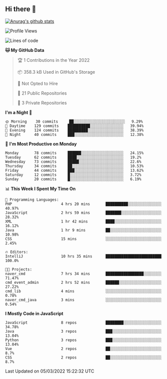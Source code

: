 ## Hi there 👋

[![Anurag's github stats](https://github-readme-stats.vercel.app/api?username=Songwonseok)](https://github.com/anuraghazra/github-readme-stats)



<!--START_SECTION:waka-->
![Profile Views](http://img.shields.io/badge/Profile%20Views-4-blue)

![Lines of code](https://img.shields.io/badge/From%20Hello%20World%20I%27ve%20Written-3%20Million%20lines%20of%20code-blue)

**🐱 My GitHub Data** 

> 🏆 1 Contributions in the Year 2022
 > 
> 📦 358.3 kB Used in GitHub's Storage 
 > 
> 🚫 Not Opted to Hire
 > 
> 📜 21 Public Repositories 
 > 
> 🔑 3 Private Repositories  
 > 
**I'm a Night 🦉** 

```text
🌞 Morning    30 commits     ██░░░░░░░░░░░░░░░░░░░░░░░   9.29% 
🌆 Daytime    129 commits    ██████████░░░░░░░░░░░░░░░   39.94% 
🌃 Evening    124 commits    █████████░░░░░░░░░░░░░░░░   38.39% 
🌙 Night      40 commits     ███░░░░░░░░░░░░░░░░░░░░░░   12.38%

```
📅 **I'm Most Productive on Monday** 

```text
Monday       78 commits     ██████░░░░░░░░░░░░░░░░░░░   24.15% 
Tuesday      62 commits     ████░░░░░░░░░░░░░░░░░░░░░   19.2% 
Wednesday    73 commits     █████░░░░░░░░░░░░░░░░░░░░   22.6% 
Thursday     34 commits     ██░░░░░░░░░░░░░░░░░░░░░░░   10.53% 
Friday       44 commits     ███░░░░░░░░░░░░░░░░░░░░░░   13.62% 
Saturday     12 commits     █░░░░░░░░░░░░░░░░░░░░░░░░   3.72% 
Sunday       20 commits     █░░░░░░░░░░░░░░░░░░░░░░░░   6.19%

```


📊 **This Week I Spent My Time On** 

```text
💬 Programming Languages: 
PHP                      4 hrs 20 mins       ██████████░░░░░░░░░░░░░░░   40.97% 
JavaScript               2 hrs 59 mins       ███████░░░░░░░░░░░░░░░░░░   28.32% 
XML                      1 hr 42 mins        ████░░░░░░░░░░░░░░░░░░░░░   16.12% 
Java                     1 hr 9 mins         ██░░░░░░░░░░░░░░░░░░░░░░░   10.98% 
CSS                      15 mins             ░░░░░░░░░░░░░░░░░░░░░░░░░   2.45%

🔥 Editors: 
IntelliJ                 10 hrs 35 mins      █████████████████████████   100.0%

🐱‍💻 Projects: 
naver_cmd                7 hrs 34 mins       █████████████████░░░░░░░░   71.47% 
cmd_event_admin          2 hrs 52 mins       ██████░░░░░░░░░░░░░░░░░░░   27.22% 
cmd_lib                  4 mins              ░░░░░░░░░░░░░░░░░░░░░░░░░   0.78% 
naver_cmd_java           3 mins              ░░░░░░░░░░░░░░░░░░░░░░░░░   0.54%

```

**I Mostly Code in JavaScript** 

```text
JavaScript               8 repos             ████████░░░░░░░░░░░░░░░░░   34.78% 
Java                     3 repos             ███░░░░░░░░░░░░░░░░░░░░░░   13.04% 
Python                   3 repos             ███░░░░░░░░░░░░░░░░░░░░░░   13.04% 
Vue                      2 repos             ██░░░░░░░░░░░░░░░░░░░░░░░   8.7% 
CSS                      2 repos             ██░░░░░░░░░░░░░░░░░░░░░░░   8.7%

```



 Last Updated on 05/03/2022 15:22:32 UTC
<!--END_SECTION:waka-->
